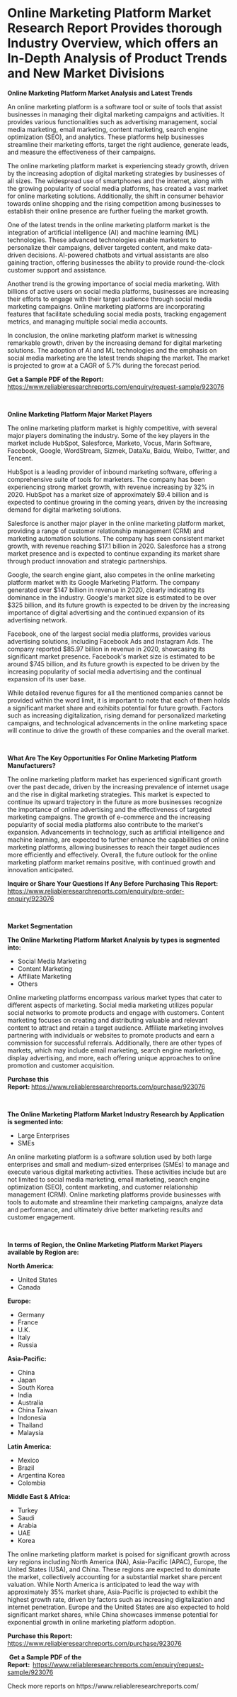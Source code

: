 <p><h1>Online Marketing Platform Market Research Report Provides thorough Industry Overview, which offers an In-Depth Analysis of Product Trends and New Market Divisions</h1></p><p><strong>Online Marketing Platform Market Analysis and Latest Trends</strong></p>
<p><p>An online marketing platform is a software tool or suite of tools that assist businesses in managing their digital marketing campaigns and activities. It provides various functionalities such as advertising management, social media marketing, email marketing, content marketing, search engine optimization (SEO), and analytics. These platforms help businesses streamline their marketing efforts, target the right audience, generate leads, and measure the effectiveness of their campaigns.</p><p>The online marketing platform market is experiencing steady growth, driven by the increasing adoption of digital marketing strategies by businesses of all sizes. The widespread use of smartphones and the internet, along with the growing popularity of social media platforms, has created a vast market for online marketing solutions. Additionally, the shift in consumer behavior towards online shopping and the rising competition among businesses to establish their online presence are further fueling the market growth.</p><p>One of the latest trends in the online marketing platform market is the integration of artificial intelligence (AI) and machine learning (ML) technologies. These advanced technologies enable marketers to personalize their campaigns, deliver targeted content, and make data-driven decisions. AI-powered chatbots and virtual assistants are also gaining traction, offering businesses the ability to provide round-the-clock customer support and assistance.</p><p>Another trend is the growing importance of social media marketing. With billions of active users on social media platforms, businesses are increasing their efforts to engage with their target audience through social media marketing campaigns. Online marketing platforms are incorporating features that facilitate scheduling social media posts, tracking engagement metrics, and managing multiple social media accounts.</p><p>In conclusion, the online marketing platform market is witnessing remarkable growth, driven by the increasing demand for digital marketing solutions. The adoption of AI and ML technologies and the emphasis on social media marketing are the latest trends shaping the market. The market is projected to grow at a CAGR of 5.7% during the forecast period.</p></p>
<p><strong>Get a Sample PDF of the Report:&nbsp;</strong> <a href="https://www.reliableresearchreports.com/enquiry/request-sample/923076">https://www.reliableresearchreports.com/enquiry/request-sample/923076</a></p>
<p>&nbsp;</p>
<p><strong>Online Marketing Platform Major Market Players</strong></p>
<p><p>The online marketing platform market is highly competitive, with several major players dominating the industry. Some of the key players in the market include HubSpot, Salesforce, Marketo, Vocus, Marin Software, Facebook, Google, WordStream, Sizmek, DataXu, Baidu, Weibo, Twitter, and Tencent.</p><p>HubSpot is a leading provider of inbound marketing software, offering a comprehensive suite of tools for marketers. The company has been experiencing strong market growth, with revenue increasing by 32% in 2020. HubSpot has a market size of approximately $9.4 billion and is expected to continue growing in the coming years, driven by the increasing demand for digital marketing solutions.</p><p>Salesforce is another major player in the online marketing platform market, providing a range of customer relationship management (CRM) and marketing automation solutions. The company has seen consistent market growth, with revenue reaching $17.1 billion in 2020. Salesforce has a strong market presence and is expected to continue expanding its market share through product innovation and strategic partnerships.</p><p>Google, the search engine giant, also competes in the online marketing platform market with its Google Marketing Platform. The company generated over $147 billion in revenue in 2020, clearly indicating its dominance in the industry. Google's market size is estimated to be over $325 billion, and its future growth is expected to be driven by the increasing importance of digital advertising and the continued expansion of its advertising network.</p><p>Facebook, one of the largest social media platforms, provides various advertising solutions, including Facebook Ads and Instagram Ads. The company reported $85.97 billion in revenue in 2020, showcasing its significant market presence. Facebook's market size is estimated to be around $745 billion, and its future growth is expected to be driven by the increasing popularity of social media advertising and the continual expansion of its user base.</p><p>While detailed revenue figures for all the mentioned companies cannot be provided within the word limit, it is important to note that each of them holds a significant market share and exhibits potential for future growth. Factors such as increasing digitalization, rising demand for personalized marketing campaigns, and technological advancements in the online marketing space will continue to drive the growth of these companies and the overall market.</p></p>
<p>&nbsp;</p>
<p><strong>What Are The Key Opportunities For Online Marketing Platform Manufacturers?</strong></p>
<p><p>The online marketing platform market has experienced significant growth over the past decade, driven by the increasing prevalence of internet usage and the rise in digital marketing strategies. This market is expected to continue its upward trajectory in the future as more businesses recognize the importance of online advertising and the effectiveness of targeted marketing campaigns. The growth of e-commerce and the increasing popularity of social media platforms also contribute to the market's expansion. Advancements in technology, such as artificial intelligence and machine learning, are expected to further enhance the capabilities of online marketing platforms, allowing businesses to reach their target audiences more efficiently and effectively. Overall, the future outlook for the online marketing platform market remains positive, with continued growth and innovation anticipated.</p></p>
<p><strong>Inquire or Share Your Questions If Any Before Purchasing This Report:</strong> <a href="https://www.reliableresearchreports.com/enquiry/pre-order-enquiry/923076">https://www.reliableresearchreports.com/enquiry/pre-order-enquiry/923076</a></p>
<p>&nbsp;</p>
<p><strong>Market Segmentation</strong></p>
<p><strong>The Online Marketing Platform Market Analysis by types is segmented into:</strong></p>
<p><ul><li>Social Media Marketing</li><li>Content Marketing</li><li>Affiliate Marketing</li><li>Others</li></ul></p>
<p><p>Online marketing platforms encompass various market types that cater to different aspects of marketing. Social media marketing utilizes popular social networks to promote products and engage with customers. Content marketing focuses on creating and distributing valuable and relevant content to attract and retain a target audience. Affiliate marketing involves partnering with individuals or websites to promote products and earn a commission for successful referrals. Additionally, there are other types of markets, which may include email marketing, search engine marketing, display advertising, and more, each offering unique approaches to online promotion and customer acquisition.</p></p>
<p><strong>Purchase this Report:&nbsp;</strong><a href="https://www.reliableresearchreports.com/purchase/923076">https://www.reliableresearchreports.com/purchase/923076</a></p>
<p>&nbsp;</p>
<p><strong>The Online Marketing Platform Market Industry Research by Application is segmented into:</strong></p>
<p><ul><li>Large Enterprises</li><li>SMEs</li></ul></p>
<p><p>An online marketing platform is a software solution used by both large enterprises and small and medium-sized enterprises (SMEs) to manage and execute various digital marketing activities. These activities include but are not limited to social media marketing, email marketing, search engine optimization (SEO), content marketing, and customer relationship management (CRM). Online marketing platforms provide businesses with tools to automate and streamline their marketing campaigns, analyze data and performance, and ultimately drive better marketing results and customer engagement.</p></p>
<p>&nbsp;</p>
<p><strong>In terms of Region, the Online Marketing Platform Market Players available by Region are:</strong></p>
<p>
    <p> <strong> North America: </strong>
        <ul>
            <li>United States</li>
            <li>Canada</li>
        </ul>
        </p> 
    <p> <strong> Europe: </strong>
        <ul>
            <li>Germany</li>
            <li>France</li>
            <li>U.K.</li>
            <li>Italy</li>
            <li>Russia</li>
        </ul>
        </p> 
    <p> <strong> Asia-Pacific: </strong>
        <ul>
            <li>China</li>
            <li>Japan</li>
            <li>South Korea</li>
            <li>India</li>
            <li>Australia</li>
            <li>China Taiwan</li>
            <li>Indonesia</li>
            <li>Thailand</li>
            <li>Malaysia</li>
        </ul>
        </p> 
    <p> <strong> Latin America: </strong>
        <ul>
            <li>Mexico</li>
            <li>Brazil</li>
            <li>Argentina Korea</li>
            <li>Colombia</li>
        </ul>
        </p> 
    <p> <strong> Middle East & Africa: </strong>
        <ul>
            <li>Turkey</li>
            <li>Saudi</li>
            <li>Arabia</li>
            <li>UAE</li>
            <li>Korea</li>
        </ul>
    </p>
    </p>
<p><p>The online marketing platform market is poised for significant growth across key regions including North America (NA), Asia-Pacific (APAC), Europe, the United States (USA), and China. These regions are expected to dominate the market, collectively accounting for a substantial market share percent valuation. While North America is anticipated to lead the way with approximately 35% market share, Asia-Pacific is projected to exhibit the highest growth rate, driven by factors such as increasing digitalization and internet penetration. Europe and the United States are also expected to hold significant market shares, while China showcases immense potential for exponential growth in online marketing platform adoption.</p></p>
<p><strong>Purchase this Report: </strong><a href="https://www.reliableresearchreports.com/purchase/923076">https://www.reliableresearchreports.com/purchase/923076</a></p>
<p>&nbsp;<strong>Get a Sample PDF of the Report:&nbsp;&nbsp;</strong><a href="https://www.reliableresearchreports.com/enquiry/request-sample/923076">https://www.reliableresearchreports.com/enquiry/request-sample/923076</a></p>
<p><strong></strong></p>
<p>Check more reports on https://www.reliableresearchreports.com/</p>